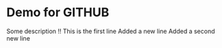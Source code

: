 # Demo for GITHUB
Some description !!
This is the first line
Added a new line
Added a second new line

